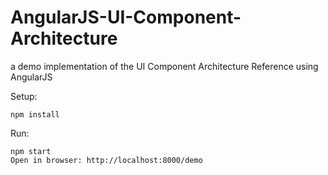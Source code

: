 AngularJS-UI-Component-Architecture
===================================

a demo implementation of the UI Component Architecture Reference using AngularJS

Setup:

	npm install

Run:
	
	npm start
	Open in browser: http://localhost:8000/demo
